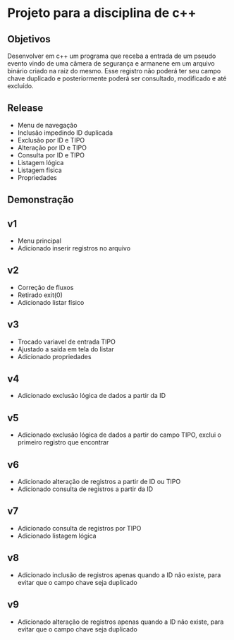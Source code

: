 # Projeto para a disciplina de c++ 

## Objetivos 
<p>Desenvolver em c++ um programa que receba a entrada de um pseudo evento vindo de uma câmera de segurança e armanene em um arquivo binário criado na raiz do mesmo. Esse registro não poderá ter seu campo chave duplicado e posteriormente poderá ser consultado, modificado e até excluído.</p>

## Release 
<ul>
  <li>Menu de navegação</li>
  <li>Inclusão impedindo ID duplicada</li>
  <li>Exclusão por ID e TIPO</li>
  <li>Alteração por ID e TIPO</li>
  <li>Consulta por ID e TIPO</li>
  <li>Listagem lógica</li>
  <li>Listagem física</li>
  <li>Propriedades</li>
</ul>

## Demonstração


## v1
<ul>
  <li>Menu principal</li>
  <li>Adicionado inserir registros no arquivo</li>
</ul>

## v2
<ul>
  <li>Correção de fluxos</li>
  <li>Retirado exit(0)</li>
  <li>Adicionado listar físico</li>
</ul>

## v3
<ul>
  <li>Trocado variavel de entrada TIPO</li>
  <li>Ajustado a saida em tela do listar</li>
  <li>Adicionado propriedades</li>
</ul>

## v4
<ul>
  <li>Adicionado exclusão lógica de dados a partir da ID</li>
</ul>

## v5
<ul>
  <li>Adicionado exclusão lógica de dados a partir do campo TIPO, exclui o primeiro registro que encontrar</li>
</ul>

## v6
<ul>
  <li>Adicionado alteração de registros a partir de ID ou TIPO</li>
  <li>Adicionado consulta de registros a partir da ID</li>
</ul>

## v7
<ul>
  <li>Adicionado consulta de registros por TIPO</li>
  <li>Adicionado listagem lógica</li>
</ul>

## v8
<ul>
  <li>Adicionado inclusão de registros apenas quando a ID não existe, para evitar que o campo chave seja duplicado</li>  
</ul>

## v9
<ul>
  <li>Adicionado alteração de registros apenas quando a ID não existe, para evitar que o campo chave seja duplicado</li>  
</ul>

